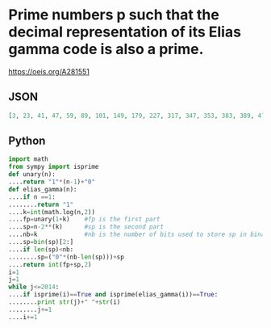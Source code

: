 # Prime numbers p such that the decimal representation of its Elias gamma code is also a prime\.
https://oeis.org/A281551
## JSON
```JSON
[3, 23, 41, 47, 59, 89, 101, 149, 179, 227, 317, 347, 353, 383, 389, 479, 503, 599, 821, 887, 929, 977, 1019, 1109, 1229, 1283, 1319, 1511, 1571, 1619, 1667, 1709, 1733, 1787, 1847, 1889, 1907, 1913, 1931, 2207, 2309, 2333, 2357, 2399, 2417, 2459, 2609, 2753, 2789, 2909, 2963, 2999, 3203, 3257, 3299]
```
## Python
```Python
import math
from sympy import isprime
def unary(n):
....return "1"*(n-1)+"0"
def elias_gamma(n):
....if n ==1:
........return "1"
....k=int(math.log(n,2))
....fp=unary(1+k)    #fp is the first part
....sp=n-2**(k)      #sp is the second part
....nb=k             #nb is the number of bits used to store sp in binary
....sp=bin(sp)[2:]
....if len(sp)<nb:
........sp=("0"*(nb-len(sp)))+sp
....return int(fp+sp,2)
i=1
j=1
while j<=2014:
....if isprime(i)==True and isprime(elias_gamma(i))==True:
........print str(j)+" "+str(i)
........j+=1
....i+=1
```

